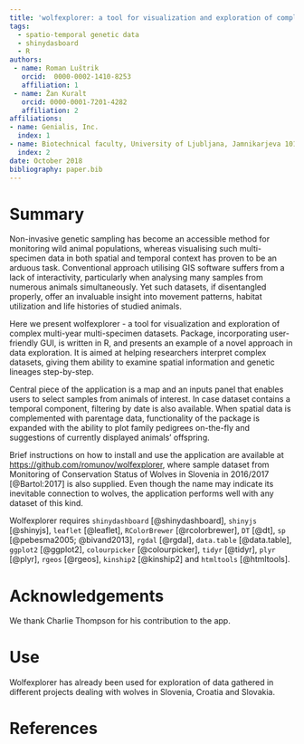 ```yaml
---
title: 'wolfexplorer: a tool for visualization and exploration of complex multi-year multi-specimen datasets'
tags:
  - spatio-temporal genetic data
  - shinydasboard
  - R
authors:
 - name: Roman Luštrik
   orcid:  0000-0002-1410-8253
   affiliation: 1
 - name: Žan Kuralt
   orcid: 0000-0001-7201-4282
   affiliation: 2
affiliations:
- name: Genialis, Inc.
  index: 1
- name: Biotechnical faculty, University of Ljubljana, Jamnikarjeva 101, SI-1000 Ljubljana, Slovenia
  index: 2
date: October 2018
bibliography: paper.bib
---
```


# Summary

Non-invasive genetic sampling has become an accessible method for monitoring wild animal populations, whereas visualising such multi-specimen data in both spatial and temporal context has proven to be an arduous task. Conventional approach utilising GIS software suffers from a lack of interactivity, particularly when analysing many samples from numerous animals simultaneously. Yet such datasets, if disentangled properly, offer an invaluable insight into movement patterns, habitat utilization and life histories of studied animals. 

Here we present wolfexplorer - a tool for visualization and exploration of complex multi-year multi-specimen datasets. Package, incorporating user-friendly GUI, is written in R, and presents an example of a novel approach in data exploration. It is aimed at helping researchers interpret complex datasets, giving them ability to examine spatial information and genetic lineages step-by-step.

Central piece of the application is a map and an inputs panel that enables users to select samples from animals of interest. In case dataset contains a temporal component, filtering by date is also available. When spatial data is complemented with parentage data, functionality of the package is expanded with the ability to plot family pedigrees on-the-fly and suggestions of currently displayed animals’ offspring.

Brief instructions on how to install and use the application are available at https://github.com/romunov/wolfexplorer, where sample dataset from Monitoring of Conservation Status of Wolves in Slovenia in 2016/2017 [@Bartol:2017] is also supplied. Even though the name may indicate its inevitable connection to wolves, the application performs well with any dataset of this kind. 

Wolfexplorer requires `shinydashboard` [@shinydashboard], `shinyjs` [@shinyjs], `leaflet` [@leaflet], `RColorBrewer` [@rcolorbrewer], `DT` [@dt], `sp` [@pebesma2005; @bivand2013], `rgdal` [@rgdal], `data.table` [@data.table], `ggplot2` [@ggplot2], `colourpicker` [@colourpicker], `tidyr` [@tidyr], `plyr` [@plyr], `rgeos` [@rgeos], `kinship2` [@kinship2] and `htmltools` [@htmltools].

# Acknowledgements

We thank Charlie Thompson for his contribution to the app.

# Use

Wolfexplorer has already been used for exploration of data gathered in different projects dealing with wolves in Slovenia, Croatia and Slovakia.

# References
